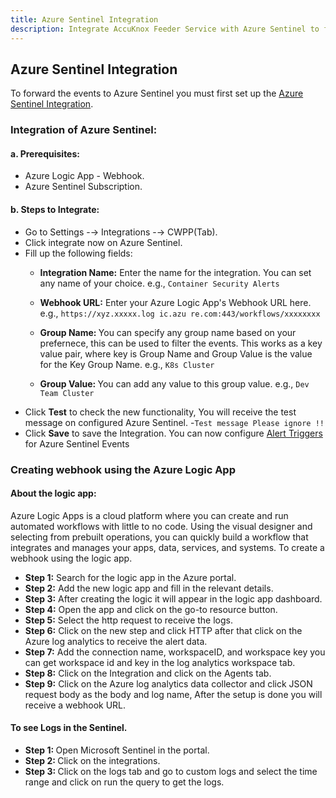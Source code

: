 ```yaml
---
title: Azure Sentinel Integration
description: Integrate AccuKnox Feeder Service with Azure Sentinel to forward policy violation alerts for enhanced threat detection.
---
```


## Azure Sentinel Integration

To forward the events to Azure Sentinel you must first set up the [Azure Sentinel Integration](https://app.accuknox.com/settings/integrations/azure).

###  Integration of Azure Sentinel:
#### a. Prerequisites:
- Azure Logic App - Webhook.
- Azure Sentinel Subscription.

#### b. Steps to Integrate:
- Go to Settings -→ Integrations -→ CWPP(Tab).
- Click integrate now on Azure Sentinel.
- Fill up the following fields:
  - <b>Integration Name:</b> Enter the name for the integration. You can set any name of your choice.
   e.g., `Container Security Alerts`

  - <b>Webhook URL:</b> Enter your Azure Logic App's Webhook URL here.
   e.g., `https://xyz.xxxxx.log ic.azu re.com:443/workflows/xxxxxxxx`

  - <b>Group Name: </b>You can specify any group name based on your prefernece, this can be used to filter the events. This works as a key value pair, where key is Group Name and Group Value is the value for the Key Group Name.
    e.g., `K8s Cluster`

  - <b>Group Value: </b> You can add any value to this group value.
     e.g., `Dev Team Cluster`
-  Click  **Test**  to check the new functionality, You will receive the test message on configured Azure Sentinel.
-`Test message Please ignore !!`
- Click **Save** to save the Integration.
You can now configure [Alert Triggers](./logs_summary/triggers.md) for Azure Sentinel Events


###  Creating webhook using the Azure Logic App
#### About the logic app:
Azure Logic Apps is a cloud platform where you can create and run automated workflows with little to no code. Using the visual designer and selecting from prebuilt operations, you can quickly build a workflow that integrates and manages your apps, data, services, and systems. To create a webhook using the logic app.<br>
- <b>Step 1:</b> Search for the logic app in the Azure portal. <br>
- <b>Step 2:</b> Add the new logic app and fill in the relevant details.<br>
- <b>Step 3:</b> After creating the logic it will appear in the logic app dashboard. <br>
- <b>Step 4:</b> Open the app and click on the go-to resource button.<br>
- <b>Step 5:</b> Select the http request to receive the logs.<br>
- <b>Step 6:</b> Click on the new step and click HTTP after that click on the Azure log analytics to receive the alert data.<br>
- <b>Step 7:</b> Add the connection name, workspaceID, and workspace key you can get workspace id and key in the log analytics workspace tab.<br>
- <b>Step 8:</b> Click on the Integration and click on the Agents tab. <br>
- <b>Step 9:</b> Click on the Azure log analytics data collector and click JSON request body as the body and log name, After the setup is done you will receive a webhook URL. <br>

####  To see Logs in the Sentinel.
- <b>Step 1: </b> Open Microsoft Sentinel in the portal.<br>
- <b>Step 2: </b> Click on the integrations.<br>
- <b>Step 3: </b> Click on the logs tab and go to custom logs and select the time range and click on run the query to get the logs.<br>



